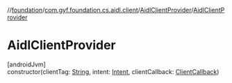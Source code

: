 //[foundation](../../../index.md)/[com.gyf.foundation.cs.aidl.client](../index.md)/[AidlClientProvider](index.md)/[AidlClientProvider](-aidl-client-provider.md)

# AidlClientProvider

[androidJvm]\
constructor(clientTag: [String](https://kotlinlang.org/api/core/kotlin-stdlib/kotlin/-string/index.html), intent: [Intent](https://developer.android.com/reference/kotlin/android/content/Intent.html), clientCallback: [ClientCallback](../../com.gyf.foundation.cs.common.client.callback/-client-callback/index.md))